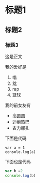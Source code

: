 # 标题1

## 标题2

### 标题3

这是正文

我的爱好是

1. 唱
2. 跳
3. rap
4. 篮球

我的前女友有
* 高圆圆
* 迪丽热巴
* 古力娜扎

下面是代码

    var a = 1
    console.log(a)
    
下面也是代码
```javascript
var b =2
console.log(b)
```
